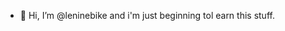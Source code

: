 - 👋 Hi, I’m @leninebike and i'm just beginning tol earn this stuff.

<!---
leninebike/leninebike is a ✨ special ✨ repository because its `README.md` (this file) appears on your GitHub profile.
You can click the Preview link to take a look at your changes.
--->
